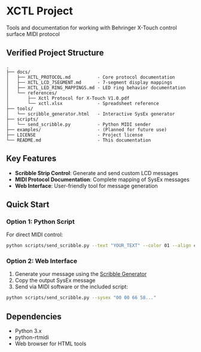 # XCTL Project

Tools and documentation for working with Behringer X-Touch control surface MIDI protocol

## Verified Project Structure

```
.
├── docs/
│   ├── XCTL_PROTOCOL.md          - Core protocol documentation
│   ├── XCTL_LCD_7SEGMENT.md      - 7-segment display mappings
│   ├── XCTL_LED_RING_MAPPINGS.md - LED ring behavior documentation
│   └── references/
│       ├── Xctl Protocol for X-Touch V1.0.pdf
│       └── xctl.xlsx             - Spreadsheet reference
├── tools/
│   └── scribble_generator.html   - Interactive SysEx generator
├── scripts/
│   └── send_scribble.py          - Python MIDI sender
├── examples/                     - (Planned for future use)
├── LICENSE                       - Project license
└── README.md                     - This documentation
```

## Key Features

- **Scribble Strip Control**: Generate and send custom LCD messages
- **MIDI Protocol Documentation**: Complete mapping of SysEx messages
- **Web Interface**: User-friendly tool for message generation

## Quick Start

### Option 1: Python Script
For direct MIDI control:
```bash
python scripts/send_scribble.py --text "YOUR_TEXT" --color 01 --align center
```

### Option 2: Web Interface
1. Generate your message using the [Scribble Generator](https://dewiweb.github.io/XCTL_/tools/scribble_generator.html)
2. Copy the output SysEx message
3. Send via MIDI software or the included script:
```bash
python scripts/send_scribble.py --sysex "00 00 66 58..."
```

## Dependencies

- Python 3.x
- python-rtmidi
- Web browser for HTML tools
